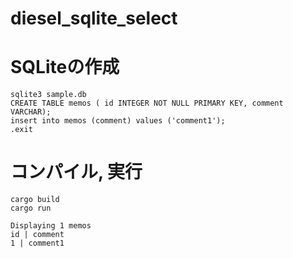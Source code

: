 # diesel_sqlite_select
# SQLiteの作成

```
sqlite3 sample.db
CREATE TABLE memos ( id INTEGER NOT NULL PRIMARY KEY, comment VARCHAR);
insert into memos (comment) values ('comment1');
.exit
```

# コンパイル, 実行

```
cargo build
cargo run
```

```
Displaying 1 memos
id | comment
1 | comment1
```
